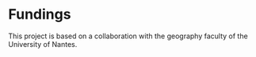# Fundings

This project is based on a collaboration with the geography faculty of the University of Nantes.
